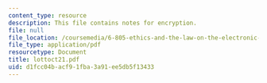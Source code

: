 ```yaml
---
content_type: resource
description: This file contains notes for encryption.
file: null
file_location: /coursemedia/6-805-ethics-and-the-law-on-the-electronic-frontier-fall-2005/d1fcc04bacf91fba3a91ee5db5f13433_lottoct21.pdf
file_type: application/pdf
resourcetype: Document
title: lottoct21.pdf
uid: d1fcc04b-acf9-1fba-3a91-ee5db5f13433
---
```

